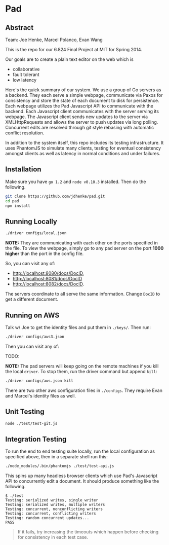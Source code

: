 Pad
===

## Abstract

Team: Joe Henke, Marcel Polanco, Evan Wang

This is the repo for our 6.824 Final Project at MIT for Spring 2014.

Our goals are to create a plain text editor on the web which is

* collaborative
* fault tolerant
* low latency

Here's the quick summary of our system.
We use a group of Go servers as a backend.
They each serve a simple webpage, communicate via Paxos for consistency and store the state of each document to disk for persistence.
Each webpage utilizes the Pad Javascript API to communicate with the backend.
Each Javascript client communicates with the server serving its webpage.
The Javascript client sends new updates to the server via XMLHttpRequests and allows the server to push updates via long polling.
Concurrent edits are resolved through git style rebasing with automatic conflict resolution.

In addition to the system itself, this repo includes its testing infrastructure.
It uses PhantomJS to simulate many clients, testing for eventual consistency amongst clients as well as latency in normal conditions and under failures.

## Installation

Make sure you have `go 1.2` and `node v0.10.3` installed. Then do the following.

```bash
git clone https://github.com/jdhenke/pad.git
cd pad
npm install
```

## Running Locally

```bash
./driver configs/local.json
```

**NOTE:** They are communicating with each other on the ports specified in the file.
To view the webpage, simply go to any pad server on the port **1000 higher** than the port in the config file.

So, you can visit any of:

* [http://localhost:8080/docs/DocID](http://localhost:8080/docs/DocID),
* [http://localhost:8081/docs/DocID](http://localhost:8081/docs/DocID)
* [http://localhost:8082/docs/DocID](http://localhost:8082/docs/DocID).

The servers coordinate to all serve the same information. Change `DocID` to get a different document.

## Running on AWS

Talk w/ Joe to get the identity files and put them in `./keys/`. Then run:

```bash
./driver configs/aws3.json
```

Then you can visit any of:

TODO:

**NOTE:** The pad servers will keep going on the remote machines if you kill the local `driver`.
To stop them, run the driver command but append `kill`:

```bash
./driver configs/aws.json kill
```
There are two other aws configuration files in `./configs`. They require
Evan and Marcel's identity files as well.

## Unit Testing

```bash
node ./test/test-git.js
```

## Integration Testing

To run the end to end testing suite locally, run the local configuration as specified above, then in a separate shell run this:

```bash
./node_modules/.bin/phantomjs ./test/test-api.js
```

This spins up many headless browser clients which use Pad's Javascript API to concurrently edit a document.
It should produce something like the following.

    $ ./test
    Testing: serialized writes, single writer
    Testing: serialized writes, multiple writers
    Testing: concurrent, nonconflicting writers
    Testing: concurrent, conflicting writers
    Testing: random concurrent updates...
    PASS

> If it fails, try increasing the timeouts which happen before checking for consistency in each test case.
